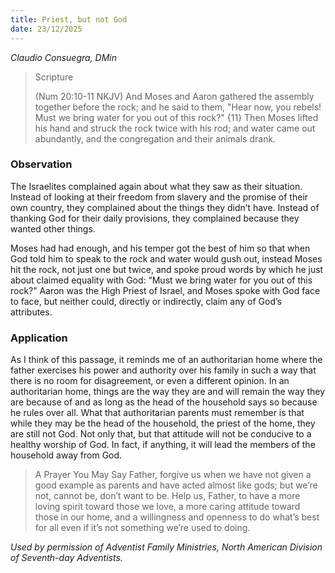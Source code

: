 ```yaml
---
title: Priest, but not God
date: 23/12/2025
---
```


_Claudio Consuegra, DMin_

> <p>Scripture</p>
> (Num 20:10-11 NKJV) And Moses and Aaron gathered the assembly together before the rock; and he said to them, "Hear now, you rebels! Must we bring water for you out of this rock?" {11} Then Moses lifted his hand and struck the rock twice with his rod; and water came out abundantly, and the congregation and their animals drank.

### Observation

The Israelites complained again about what they saw as their situation. Instead of looking at their freedom from slavery and the promise of their own country, they complained about the things they didn’t have. Instead of thanking God for their daily provisions, they complained because they wanted other things.

Moses had had enough, and his temper got the best of him so that when God told him to speak to the rock and water would gush out, instead Moses hit the rock, not just one but twice, and spoke proud words by which he just about claimed equality with God: “Must we bring water for you out of this rock?” Aaron was the High Priest of Israel, and Moses spoke with God face to face, but neither could, directly or indirectly, claim any of God’s attributes.

### Application

As I think of this passage, it reminds me of an authoritarian home where the father exercises his power and authority over his family in such a way that there is no room for disagreement, or even a different opinion. In an authoritarian home, things are the way they are and will remain the way they are because of and as long as the head of the household says so because he rules over all. What that authoritarian parents must remember is that while they may be the head of the household, the priest of the home, they are still not God. Not only that, but that attitude will not be conducive to a healthy worship of God. In fact, if anything, it will lead the members of the household away from God.

> <callout>A Prayer You May Say</callout>
> Father, forgive us when we have not given a good example as parents and have acted almost like gods; but we’re not, cannot be, don’t want to be. Help us, Father, to have a more loving spirit toward those we love, a more caring attitude toward those in our home, and a willingness and openness to do what’s best for all even if it’s not something we’re used to doing.

_Used by permission of Adventist Family Ministries, North American Division of Seventh-day Adventists._